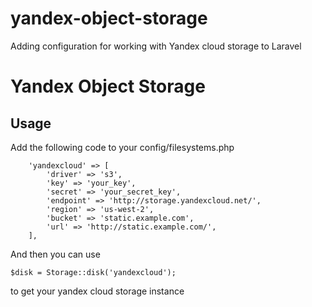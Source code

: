 # yandex-object-storage
Adding configuration for working with Yandex cloud storage to Laravel


# Yandex Object Storage

## Usage

Add the following code to your config/filesystems.php

	    'yandexcloud' => [
		    'driver' => 's3',
		    'key' => 'your_key',
		    'secret' => 'your_secret_key',
		    'endpoint' => 'http://storage.yandexcloud.net/',
		    'region' => 'us-west-2',
		    'bucket' => 'static.example.com',
		    'url' => 'http://static.example.com/',
	    ],

And then you can use

    $disk = Storage::disk('yandexcloud');

to get your yandex cloud storage instance
